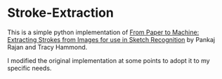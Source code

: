 # Stroke-Extraction
This is a simple python implementation of [From Paper to Machine: Extracting Strokes from Images for use in Sketch Recognition](http://faculty.cs.tamu.edu/hammond/publications/pdf/2008RajanSBIM.pdf) by Pankaj Rajan and Tracy Hammond. 

I modified the original implementation at some points to adopt it to my specific needs.

